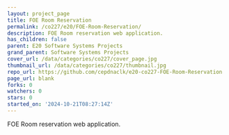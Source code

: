 ```yaml
---
layout: project_page
title: FOE Room Reservation
permalink: /co227/e20/FOE-Room-Reservation/
description: FOE Room reservation web application.
has_children: false
parent: E20 Software Systems Projects
grand_parent: Software Systems Projects
cover_url: /data/categories/co227/cover_page.jpg
thumbnail_url: /data/categories/co227/thumbnail.jpg
repo_url: https://github.com/cepdnaclk/e20-co227-FOE-Room-Reservation
page_url: blank
forks: 0
watchers: 0
stars: 0
started_on: '2024-10-21T08:27:14Z'
---
```


FOE Room reservation web application.
